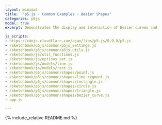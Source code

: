 ```yaml
---
layout: minimal
title:  "p5.js - Common Examples - Bezier Shapes"
categories: p5js
modal: true
excerpt: Demonstrates the display and interaction of Bezier curves and splines.

js_scripts:
- https://cdnjs.cloudflare.com/ajax/libs/p5.js/0.9.0/p5.js
- /sketchbook/p5js/common/p5js_settings.js
- /sketchbook/p5js/common/p5js_utils.js
- /sketchbook/js/util_functions.js
- /sketchbook/js/options_set.js
- /sketchbook/js/models/line.js
- /sketchbook/js/models/rect.js
- /sketchbook/p5js/common/shapes/point.js
- /sketchbook/p5js/common/shapes/line_segment.js
- /sketchbook/p5js/common/shapes/rectangle.js
- /sketchbook/p5js/common/shapes/circle.js
- /sketchbook/p5js/common/shapes/triangle.js
- /sketchbook/p5js/common/shapes/bezier_curve.js
- app.js

---
```


{% include_relative README.md %}


